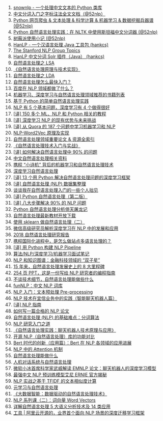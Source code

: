 1. [snownlp - 一个处理中文文本的 Python 类库](https://weekly.manong.io/bounce?nid=13&aid=283&url=https%3A%2F%2Fgithub.com%2Fisnowfy%2Fsnownlp)
1. [中文分词入门之字标注法全文文档（@52nlp）](https://weekly.manong.io/bounce?nid=17&aid=371&url=http%3A%2F%2Fwww.52nlp.cn%2F%25E4%25B8%25AD%25E6%2596%2587%25E5%2588%2586%25E8%25AF%258D%25E5%2585%25A5%25E9%2597%25A8%25E4%25B9%258B%25E5%25AD%2597%25E6%25A0%2587%25E6%25B3%25A8%25E6%25B3%2595%25E5%2585%25A8%25E6%2596%2587%25E6%2596%2587%25E6%25A1%25A3)
1. [Python 网页爬虫 & 文本处理 & 科学计算 & 机器学习 & 数据挖掘兵器谱 (@52nlp)](https://weekly.manong.io/bounce?nid=39&aid=1278&url=http%3A%2F%2Fwww.52nlp.cn%2Fpython-%25E7%25BD%2591%25E9%25A1%25B5%25E7%2588%25AC%25E8%2599%25AB-%25E6%2596%2587%25E6%259C%25AC%25E5%25A4%2584%25E7%2590%2586-%25E7%25A7%2591%25E5%25AD%25A6%25E8%25AE%25A1%25E7%25AE%2597-%25E6%259C%25BA%25E5%2599%25A8%25E5%25AD%25A6%25E4%25B9%25A0-%25E6%2595%25B0%25E6%258D%25AE%25E6%258C%2596%25E6%258E%2598)
1. [Python 自然语言处理实践：在 NLTK 中使用斯坦福中文分词器 (@52nlp)](https://weekly.manong.io/bounce?nid=46&aid=1483&url=http%3A%2F%2Fwww.52nlp.cn%2Fpython%25E8%2587%25AA%25E7%2584%25B6%25E8%25AF%25AD%25E8%25A8%2580%25E5%25A4%2584%25E7%2590%2586%25E5%25AE%259E%25E8%25B7%25B5-%25E5%259C%25A8nltk%25E4%25B8%25AD%25E4%25BD%25BF%25E7%2594%25A8%25E6%2596%25AF%25E5%259D%25A6%25E7%25A6%258F%25E4%25B8%25AD%25E6%2596%2587%25E5%2588%2586%25E8%25AF%258D%25E5%2599%25A8)
1. [树莓派使用小记 (@52nlp)](https://weekly.manong.io/bounce?nid=57&aid=1796&url=http%3A%2F%2Fwww.52nlp.cn%2F%25E6%25A0%2591%25E8%258E%2593%25E6%25B4%25BE%25EF%25BC%2588raspberry-pi%25EF%25BC%2589%25E4%25BD%25BF%25E7%2594%25A8%25E5%25B0%258F%25E8%25AE%25B0)
1. [HanLP - 一个汉语言处理 Java 工具包 (hankcs)](https://weekly.manong.io/bounce?nid=65&aid=2069&url=https%3A%2F%2Fgithub.com%2Fhankcs%2FHanLP)
1. [The Stanford NLP Group Topics](https://weekly.manong.io/bounce?nid=85&aid=3383&url=http%3A%2F%2Fnlp.stanford.edu%2Fresearch.shtml)
1. [HanLP 中文分词 Solr 插件（Java） (hankcs)](https://weekly.manong.io/bounce?nid=85&aid=3415&url=https%3A%2F%2Fgithub.com%2Fhankcs%2Fhanlp-solr-plugin)
1. [自然语言处理之 LSA](https://weekly.manong.io/bounce?nid=121&aid=6510&url=http%3A%2F%2Fzhikaizhang.cn%2F2016%2F05%2F31%2F%25E8%2587%25AA%25E7%2584%25B6%25E8%25AF%25AD%25E8%25A8%2580%25E5%25A4%2584%25E7%2590%2586%25E4%25B9%258BLSA%2F)
1. [《自然语言处理原理与技术实现》](https://weekly.manong.io/bounce?nid=123&aid=6670&url=https%3A%2F%2Fwww.amazon.cn%2F%25E5%259B%25BE%25E4%25B9%25A6%2Fdp%2FB01G8JOUSO%3Fie%3DUTF8%26camp%3D536%26creativeASIN%3DB01G8JOUSO%26linkCode%3Dxm2%26tag%3Dmanongio-23)
1. [自然语言处理之 LDA](https://weekly.manong.io/bounce?nid=125&aid=6787&url=http%3A%2F%2Fzhikaizhang.cn%2F2016%2F06%2F29%2F%25E8%2587%25AA%25E7%2584%25B6%25E8%25AF%25AD%25E8%25A8%2580%25E5%25A4%2584%25E7%2590%2586%25E4%25B9%258BLDA%2F)
1. [自然语言处理怎么最快入门？](https://weekly.manong.io/bounce?nid=135&aid=7464&url=http%3A%2F%2Ftoutiao.io%2Fj%2F37xudj)
1. [百度在 NLP 领域都做了什么？](https://weekly.manong.io/bounce?nid=154&aid=8660&url=http%3A%2F%2Fmp.weixin.qq.com%2Fs%2FvjYv6zWn4OIQo18HA2vHqw)
1. [机器学习、深度学习与自然语言处理领域推荐的书籍列表](https://weekly.manong.io/bounce?nid=158&aid=8951&url=https%3A%2F%2Ftoutiao.io%2Fk%2F44d97i)
1. [基于 Python 的简单自然语言处理实践](https://weekly.manong.io/bounce?nid=162&aid=9237&url=https%3A%2F%2Ftoutiao.io%2Fk%2Fipxase)
1. [NLP 有 5 个基本问题，深度学习有 4 个做得很好](https://weekly.manong.io/bounce?nid=164&aid=9378&url=https%3A%2F%2Fmp.weixin.qq.com%2Fs%3F__biz%3DMzI3MTA0MTk1MA%3D%3D%26mid%3D2651996872%26idx%3D2%26sn%3Dde050c86b618862afe210aa3944c2a57)
1. [[译] 150 多个 ML、NLP 和 Python 相关的教程](https://weekly.manong.io/bounce?nid=181&aid=10577&url=https%3A%2F%2Ftoutiao.io%2Fk%2Fob69al)
1. [[译] 深度学习 NLP 的现有优势与未来挑战](https://weekly.manong.io/bounce?nid=189&aid=11160&url=http%3A%2F%2Fmp.weixin.qq.com%2Fs%2Fk4dxj6qTGKNyoTn1uTb_aA)
1. [[译] 从 Quora 的 187 个问题中学习机器学习和 NLP](https://weekly.manong.io/bounce?nid=191&aid=11292&url=https%3A%2F%2Ftoutiao.io%2Fk%2Fta7xnn)
1. [NLP-Word2Vec 原理及实现](https://weekly.manong.io/bounce?nid=191&aid=11297&url=https%3A%2F%2Ftoutiao.io%2Fk%2Flyjbg2)
1. [自然语言处理领域重要论文 & 资源全索引](https://weekly.manong.io/bounce?nid=194&aid=11514&url=https%3A%2F%2Ftoutiao.io%2Fk%2F3tpsix)
1. [《自然语言处理技术入门与实战》](https://weekly.manong.io/bounce?nid=199&aid=11873&url=https%3A%2F%2Fwww.amazon.cn%2Fgp%2Fproduct%2FB076W4BKYC%3Fie%3DUTF8%26tag%3Dmanongio-23%26camp%3D536%26linkCode%3Dxm2%26creativeASIN%3DB076W4BKYC)
1. [[译] 如何解决自然语言处理中 90% 的问题](https://weekly.manong.io/bounce?nid=207&aid=12486&url=https%3A%2F%2Ftoutiao.io%2Fk%2Fi9wezc)
1. [中文自然语言处理相关资料](https://weekly.manong.io/bounce?nid=208&aid=12557&url=https%3A%2F%2Ftoutiao.io%2Fk%2F4jg62d)
1. [携程 “小诗机” 背后的机器学习和自然语言处理技术](https://weekly.manong.io/bounce?nid=209&aid=12623&url=http%3A%2F%2Fmp.weixin.qq.com%2Fs%2Fgo0TK5ml_LZkLTSxrQLvfA)
1. [深度学习自然语言处理](https://weekly.manong.io/bounce?nid=210&aid=12761&url=http%3A%2F%2Ftoutiao.io%2Fsubjects%2F330178%23210)
1. [[译] 13 个用 Python 解决自然语言处理问题的深度学习框架](https://weekly.manong.io/bounce?nid=211&aid=12785&url=https%3A%2F%2Ftoutiao.io%2Fk%2Fc8rwrk)
1. [[译] 自然语言处理 (NLP) 数据集整理](https://weekly.manong.io/bounce?nid=211&aid=12787&url=https%3A%2F%2Ftoutiao.io%2Fk%2Fnhacrf)
1. [谈谈我在自然语言处理入门的一些个人拙见](https://weekly.manong.io/bounce?nid=213&aid=12909&url=https%3A%2F%2Fmp.weixin.qq.com%2Fs%2FP4SjjPapopxsb2rrHxmhxQ)
1. [[译] Python 自然语言处理（第二版）](https://weekly.manong.io/bounce?nid=213&aid=12921&url=https%3A%2F%2Ftoutiao.io%2Fk%2F1dwhqt)
1. [[译] 八大步骤解决 90% 的 NLP 问题](https://weekly.manong.io/bounce?nid=214&aid=12977&url=https%3A%2F%2Fmp.weixin.qq.com%2Fs%2FXLN3dZBd3o0P7cDxJixWJg)
1. [Python 自然语言处理分析倚天屠龙记](https://weekly.manong.io/bounce?nid=215&aid=13069&url=https%3A%2F%2Fmp.weixin.qq.com%2Fs%2Fgcx2iYSwJzUU73sVbcasdg)
1. [自然语言处理最新教材开放下载](https://weekly.manong.io/bounce?nid=217&aid=13188&url=https%3A%2F%2Ftoutiao.io%2Fk%2Fzsehdz)
1. [使用 sklearn 做自然语言处理（二）](https://weekly.manong.io/bounce?nid=218&aid=13262&url=https%3A%2F%2Fmp.weixin.qq.com%2Fs%2FJjSAEi3jlXLRAu9hag7r4w)
1. [微信高级研究员解析深度学习在 NLP 中的发展和应用](https://weekly.manong.io/bounce?nid=224&aid=13660&url=https%3A%2F%2Fmp.weixin.qq.com%2Fs%3F__biz%3DMzAwNDI4ODcxNA%3D%3D%26mid%3D2652249565%26idx%3D1%26sn%3De1409af8af11730bc839302283dd935b)
1. [2018 自然语言处理研究报告](https://weekly.manong.io/bounce?nid=225&aid=13726&url=https%3A%2F%2Fmp.weixin.qq.com%2Fs%2FHz2_xAyToCEXf2scl7me8Q)
1. [携程国际化进程中，是怎么做站点多语言处理的？](https://weekly.manong.io/bounce?nid=225&aid=13765&url=https%3A%2F%2Fmp.weixin.qq.com%2Fs%2FJIxeBsTTdO26B0BT0GDx9Q)
1. [[译] 用 Python 构建 NLP Pipeline](https://weekly.manong.io/bounce?nid=227&aid=13870&url=https%3A%2F%2Fmp.weixin.qq.com%2Fs%2F8XDXgIm-Zcb3dL-2h9eSjA)
1. [算法/NLP/深度学习/机器学习面试笔记](https://weekly.manong.io/bounce?nid=230&aid=14055&url=https%3A%2F%2Ftoutiao.io%2Fk%2Fuss6kg)
1. [NLP 和知识图谱：金融科技领域的 “双子星”](https://weekly.manong.io/bounce?nid=236&aid=14458&url=https%3A%2F%2Fmp.weixin.qq.com%2Fs%2FWyhhAd2Oq3gsNa783Oh0uA)
1. [15 年来，自然语言处理发展史上的 8 大里程碑](https://weekly.manong.io/bounce?nid=236&aid=14459&url=https%3A%2F%2Fmp.weixin.qq.com%2Fs%2FU9_SMLlY2pt7V7vI1DWmZA)
1. [254 页 PPT，这是一份写给 NLP 研究者的编程指南](https://weekly.manong.io/bounce?nid=239&aid=14659&url=https%3A%2F%2Fmp.weixin.qq.com%2Fs%2FEkpCHNLI7KiBjXg6lFMguw)
1. [不谈技术细节，自然语言处理能做些什么](https://weekly.manong.io/bounce?nid=239&aid=14661&url=https%3A%2F%2Ftoutiao.io%2Fk%2F0xl57e)
1. [funNLP：中文 NLP 词库](https://weekly.manong.io/bounce?nid=240&aid=14727&url=https%3A%2F%2Ftoutiao.io%2Fk%2F24mfi8)
1. [NLP 入门：文本预处理 Pre-processing](https://weekly.manong.io/bounce?nid=247&aid=15159&url=https%3A%2F%2Ftoutiao.io%2Fk%2Fwlx18v)
1. [NLP 技术在宜信业务中的实践（智能聊天机器人篇）](https://weekly.manong.io/bounce?nid=247&aid=15160&url=https%3A%2F%2Ftoutiao.io%2Fk%2Fck2rvd)
1. [[译] NLP 指南](https://weekly.manong.io/bounce?nid=253&aid=15604&url=https%3A%2F%2Fmp.weixin.qq.com%2Fs%2FXCOBK2LRO2P4NJicRWIVeQ)
1. [如何写一篇合格的 NLP 论文](https://weekly.manong.io/bounce?nid=254&aid=15671&url=https%3A%2F%2Ftoutiao.io%2Fk%2Fu8xpnl)
1. [自然语言处理 (NLP) 的基础难点：分词算法](https://weekly.manong.io/bounce?nid=255&aid=15738&url=https%3A%2F%2Ftoutiao.io%2Fk%2Fl32p3n)
1. [NLP 研究入门之道](https://weekly.manong.io/bounce?nid=258&aid=15952&url=https%3A%2F%2Ftoutiao.io%2Fk%2Fwgxmko)
1. [《自然语言处理实践：聊天机器人技术原理与应用》](https://weekly.manong.io/bounce?nid=259&aid=16082&url=https%3A%2F%2Fwww.amazon.cn%2Fgp%2Fproduct%2FB07P7Z42Y4%3Fie%3DUTF8%26tag%3Dmanongio-23%26camp%3D536%26linkCode%3Dxm2%26creativeASIN%3DB07P7Z42Y4)
1. [开源 NLP（自然语言处理）库的功能对比](https://weekly.manong.io/bounce?nid=265&aid=16531&url=https%3A%2F%2Fmp.weixin.qq.com%2Fs%2Fq9XACyvt2-d7P3FGUO96bw)
1. [Bert 时代的创新（应用篇）：Bert 在 NLP 各领域的应用进展](https://weekly.manong.io/bounce?nid=265&aid=16532&url=https%3A%2F%2Ftoutiao.io%2Fk%2Fj6z6xu)
1. [NLP 中的 Attention 机制](https://weekly.manong.io/bounce?nid=267&aid=16696&url=https%3A%2F%2Ftoutiao.io%2Fk%2Fzah9ww)
1. [自然语言处理能做什么](https://weekly.manong.io/bounce?nid=272&aid=17099&url=https%3A%2F%2Fmp.weixin.qq.com%2Fs%3F__biz%3DMzU2NDg4ODcwOA%3D%3D%26mid%3D2247483816%26idx%3D1%26sn%3D20f46760486b1cd75c9e6157d913e865)
1. [人机对话系统与自然语言处理](https://weekly.manong.io/bounce?nid=278&aid=17557&url=https%3A%2F%2Fmp.weixin.qq.com%2Fs%3F__biz%3DMjM5MzA1Mzc3Nw%3D%3D%26mid%3D2247485148%26idx%3D1%26sn%3D9f1211ed707722b066116d4abf12e106)
1. [微软小冰首席科学家武威解读 EMNLP 论文：聊天机器人的深度学习模型](https://weekly.manong.io/bounce?nid=283&aid=17899&url=https%3A%2F%2Fmp.weixin.qq.com%2Fs%2FFSVYt-rauuCcqm9y7eTDfg)
1. [最强中文 NLP 预训练模型艾尼 ERNIE 官方揭秘](https://weekly.manong.io/bounce?nid=285&aid=18078&url=https%3A%2F%2Fmp.weixin.qq.com%2Fs%2FMfSkL02URUD2gFZZ_lnFow)
1. [NLP 实战之基于 TFIDF 的文本相似度计算](https://weekly.manong.io/bounce?nid=289&aid=18329&url=https%3A%2F%2Ftoutiao.io%2Fk%2Fsuot9ho)
1. [元学习与自然语言处理](https://weekly.manong.io/bounce?nid=297&aid=18809&url=https%3A%2F%2Ftoutiao.io%2Fk%2Ffv4mjpp)
1. [《大数据智能：数据驱动的自然语言处理技术》](https://weekly.manong.io/bounce?nid=297&aid=18867&url=https%3A%2F%2Fitem.jd.com%2F12603411.html)
1. [NLP 系列课（二）：词向量 Word Vectors](https://weekly.manong.io/bounce?nid=300&aid=18985&url=https%3A%2F%2Ftoutiao.io%2Fk%2Fzy6g84d)
1. [详解自然语言处理 5 大语义分析技术及 14 类应用](https://weekly.manong.io/bounce?nid=315&aid=19727&url=https%3A%2F%2Ftoutiao.io%2Fk%2Ftwgudj2)
1. [工具 | 阿里云开源的，业界首个面向 NLP 场景的深度迁移学习框架](https://weekly.manong.io/bounce?nid=323&aid=20073&url=https%3A%2F%2Fmp.weixin.qq.com%2Fs%2FVTlqeoSKLiXgiyQsVmGBtQ)
